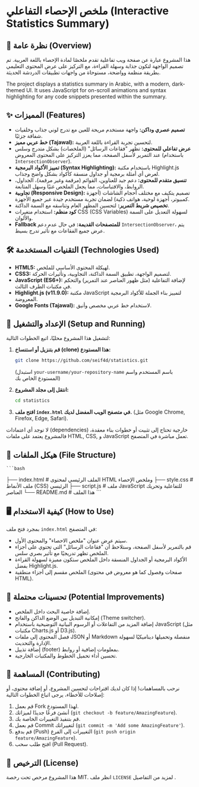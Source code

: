 # ملخص الإحصاء التفاعلي (Interactive Statistics Summary)

## 📖 نظرة عامة (Overview)

هذا المشروع عبارة عن صفحة ويب تفاعلية تقدم ملخصًا لمادة الإحصاء باللغة العربية. تم تصميم الواجهة لتكون جذابة وسهلة القراءة، مع التركيز على عرض المحتوى التعليمي بطريقة منظمة وواضحة، مستوحاة من واجهات تطبيقات الدردشة الحديثة.

The project displays a statistics summary in Arabic, with a modern, dark-themed UI. It uses JavaScript for on-scroll animations and syntax highlighting for any code snippets presented within the summary.

## ✨ المميزات (Features)

*   **تصميم عصري وداكن:** واجهة مستخدم مريحة للعين مع تدرج لوني جذاب وخلفيات شفافة جزئيًا.
*   **خط عربي مميز (Tajawal):** لتحسين تجربة القراءة باللغة العربية.
*   **عرض تفاعلي للمحتوى:** تظهر "فقاعات الرسائل" (الملخصات) بشكل متدرج وسلس عند التمرير لأسفل الصفحة، مما يعزز التركيز على المحتوى المعروض (باستخدام `IntersectionObserver`).
*   **تمييز الأكواد البرمجية (Syntax Highlighting):** باستخدام مكتبة Highlight.js لعرض أي أمثلة برمجية أو جداول منسقة كأكواد بشكل واضح وجذاب.
*   **تنسيق متقدم للمحتوى:** دعم جيد للعناوين، القوائم (مرقمة وغير مرقمة)، الجداول، الروابط، والاقتباسات، مما يجعل الملخص غنيًا وسهل المتابعة.
*   **تجاوبية (Responsive Design):** تصميم يتكيف مع مختلف أحجام الشاشات (أجهزة كمبيوتر، أجهزة لوحية، هواتف ذكية) لضمان تجربة مستخدم جيدة عبر جميع الأجهزة.
*   **تخصيص شريط التمرير:** لتحسين المظهر العام وتناسقه مع السمة الداكنة.
*   **كود منظم:** استخدام متغيرات CSS (CSS Variables) لسهولة التعديل على السمة والألوان.
*   **Fallback للمتصفحات القديمة:** في حال عدم دعم `IntersectionObserver`، يتم عرض جميع الفقاعات مع تأثير تدرج بسيط.

## 🛠️ التقنيات المستخدمة (Technologies Used)

*   **HTML5:** لهيكلة المحتوى الأساسي للملخص.
*   **CSS3:** لتصميم الواجهة، تطبيق السمة الداكنة، التجاوبية، وتأثيرات الحركة.
*   **JavaScript (ES6+):** لإضافة التفاعلية (مثل ظهور العناصر عند التمرير) والتحكم في مكتبات الطرف الثالث.
*   **Highlight.js (v11.9.0):** مكتبة JavaScript لتمييز بناء الجملة للأكواد البرمجية المعروضة.
*   **Google Fonts (Tajawal):** لاستخدام خط عربي مخصص وأنيق.

## 🚀 الإعداد والتشغيل (Setup and Running)

لتشغيل هذا المشروع محليًا، اتبع الخطوات التالية:

1.  **قم بتنزيل أو استنساخ (clone) هذا المستودع:**
    ```bash
    git clone https://github.com/seif4d/statistics.git
    ```
    (استبدل `your-username/your-repository-name` باسم المستخدم واسم المستودع الخاص بك)

2.  **انتقل إلى مجلد المشروع:**
    ```bash
    cd statistics
    ```

3.  **افتح ملف `index.html` في متصفح الويب المفضل لديك.** (مثل Google Chrome, Firefox, Edge, Safari).

لا توجد أي اعتمادات (dependencies) خارجية تحتاج إلى تثبيت أو خطوات بناء معقدة، فالمشروع يعتمد على ملفات HTML, CSS, و JavaScript تعمل مباشرة في المتصفح.

## 📁 هيكل الملفات (File Structure)
    ```bash
├── index.html # الملف الرئيسي لمحتوى HTML وملخص الإحصاء
├── style.css # ملف الأنماط (CSS) الرئيسي
├── script.js # ملف JavaScript للتفاعلية وتحريك العناصر
└── README.md # هذا الملف
    ```

## 🖥️ كيفية الاستخدام (How to Use)

بمجرد فتح ملف `index.html` في المتصفح:
*   سيتم عرض عنوان "ملخص الاحصاء" والمحتوى الأول.
*   قم بالتمرير لأسفل الصفحة، وستلاحظ أن "فقاعات الرسائل" التي تحتوي على أجزاء الملخص تظهر تدريجيًا مع تأثير بصري سلس.
*   الأكواد البرمجية أو الجداول المنسقة داخل الملخص ستكون مميزة لسهولة القراءة بفضل Highlight.js.
*   الملخص مقسم إلى أجزاء منطقية (صفحات وفصول كما هو معروض في محتوى HTML).

## 🔮 تحسينات محتملة (Potential Improvements)

*   إضافة خاصية البحث داخل الملخص.
*   إمكانية التبديل بين الوضع الداكن والفاتح (Theme switcher).
*   إضافة المزيد من التفاعلات أو الرسوم البيانية التوضيحية باستخدام JavaScript (مثل مكتبات Charts.js أو D3.js).
*   فصل المحتوى إلى ملفات JSON أو Markdown منفصلة وتحميلها ديناميكيًا لسهولة الإدارة والتحديث.
*   إضافة تذييل (footer) بمعلومات إضافية أو روابط.
*   تحسين أداء تحميل الخطوط والمكتبات الخارجية.

## 🤝 المساهمة (Contributing)

نرحب بالمساهمات! إذا كان لديك اقتراحات لتحسين المشروع، أو إضافة محتوى، أو إصلاحات للأخطاء، يرجى اتباع الخطوات التالية:
1.  قم بعمل Fork لهذا المستودع.
2.  أنشئ فرعًا جديدًا لميزاتك (`git checkout -b feature/AmazingFeature`).
3.  قم بتنفيذ التغييرات الخاصة بك.
4.  قم بعمل Commit لتغييراتك (`git commit -m 'Add some AmazingFeature'`).
5.  قم بدفع (Push) التغييرات إلى الفرع (`git push origin feature/AmazingFeature`).
6.  افتح طلب سحب (Pull Request).

## 📄 الترخيص (License)

هذا المشروع مرخص تحت رخصة MIT. انظر ملف `LICENSE` لمزيد من التفاصيل .
